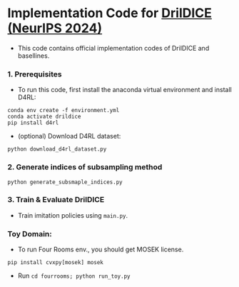 # Implementation Code for [DrilDICE (NeurIPS 2024)](https://openreview.net/pdf?id=lHcvjsQFQq)

- This code contains official implementation codes of DrilDICE  and basellines.

### 1. Prerequisites

- To run this code, first install the anaconda virtual environment and install D4RL:

```
conda env create -f environment.yml
conda activate drildice
pip install d4rl
```

- (optional) Download D4RL dataset:
```
python download_d4rl_dataset.py
```

### 2. Generate indices of subsampling method
```
python generate_subsmaple_indices.py
```

### 3. Train & Evaluate DrilDICE
- Train imitation policies using `main.py`.

### Toy Domain:
- To run Four Rooms env., you should get MOSEK license.
```
pip install cvxpy[mosek] mosek
```
- Run `cd fourrooms; python run_toy.py`